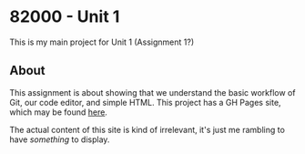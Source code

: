 # 82000 - Unit 1
This is my main project for Unit 1 (Assignment 1?)

## About
This assignment is about showing that we understand the basic workflow of Git, our code editor, and simple HTML. This project has a GH Pages site, which may be found [here](https://ashli-side-account.github.io/82000-unit-1/).

The actual content of this site is kind of irrelevant, it's just me rambling to have *something* to display.